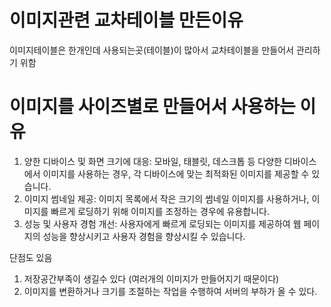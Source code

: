 # 이미지관련 교차테이블 만든이유

이미지테이블은 한개인데 사용되는곳(테이블)이 많아서 교차테이블을 만들어서 관리하기 위함

# 이미지를 사이즈별로 만들어서 사용하는 이유

1. 양한 디바이스 및 화면 크기에 대응: 모바일, 태블릿, 데스크톱 등 다양한 디바이스에서 이미지를 사용하는 경우, 각 디바이스에 맞는 최적화된 이미지를 제공할 수 있습니다.
2. 이미지 썸네일 제공: 이미지 목록에서 작은 크기의 썸네일 이미지를 사용하거나, 이미지를 빠르게 로딩하기 위해 이미지를 조정하는 경우에 유용합니다.
3. 성능 및 사용자 경험 개선: 사용자에게 빠르게 로딩되는 이미지를 제공하여 웹 페이지의 성능을 향상시키고 사용자 경험을 향상시킬 수 있습니다.

단점도 있음

1. 저장공간부족이 생길수 있다 (여러개의 이미지가 만들어지기 때문이다)
2. 이미지를 변환하거나 크기를 조절하는 작업을 수행하여 서버의 부하가 올 수 있다.
